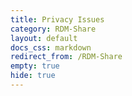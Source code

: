 ```yaml
---
title: Privacy Issues
category: RDM-Share
layout: default
docs_css: markdown
redirect_from: /RDM-Share
empty: true
hide: true
---
```

